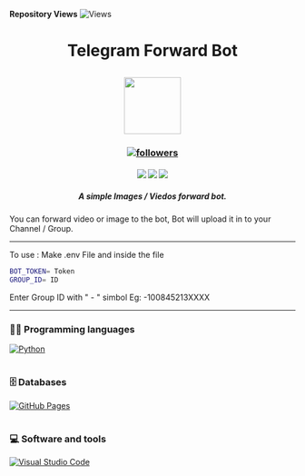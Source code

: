 **Repository Views** ![Views](https://profile-counter.glitch.me/Sahampath/count.svg)

<h1 align="center"> Telegram Forward Bot </h1>

<h2 align="center">
<img src="https://media.giphy.com/media/SlKBbQNNZNfcPRWYW7/giphy.gif" width="100">
</h2>

<h3 align="center"> <a href="https://github.com/Sahampath">
    <img alt="followers" title="Follow me on Github" src="https://img.shields.io/github/followers/Sahampath?color=236ad3&labelColor=1155ba&style=for-the-badge&logo=github&label=Follow"/></a> </h3>
    
<h4 align="center"> <img src="https://img.shields.io/github/downloads/Sahampath/Telegram-forward-bot/total?style=for-the-badge&logo=appveyor">
<img src="https://img.shields.io/github/stars/Sahampath/Telegram-forward-bot?style=for-the-badge&logo=appveyor">
<img src="https://img.shields.io/github/forks/Sahampath/Telegram-forward-bot?style=for-the-badge&logo=appveyor"> </h4>

<h5 align="center"> A simple Images / Viedos forward bot.</h5>
<p1 align="center"> You can forward video or image to the bot, Bot will upload it in to your Channel / Group. </p1>

---
To use :
Make .env File and inside the file

```bash
BOT_TOKEN= Token
GROUP_ID= ID
```
Enter Group ID with " - " simbol Eg: -100845213XXXX

---
### 👨‍💻 Programming languages
<a href="#"><img alt="Python" src="https://img.shields.io/badge/Python%20-%2314354C.svg?logo=python&logoColor=white"></a>


#
### 🗄️ Databases 
<a href="#"><img alt="GitHub Pages" src="https://img.shields.io/badge/GitHub%20Pages-%23327FC7.svg?logo=github&logoColor=white"></a>

#
### 💻 Software and tools
<a href="#"><img alt="Visual Studio Code" src="https://img.shields.io/badge/Visual%20Studio%20Code-0078d7.svg?logo=visual-studio-code&logoColor=white"></a>

